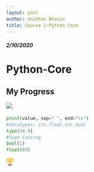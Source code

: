 ```yaml
---
layout: post
author: Vaibhav Bhasin
title: Course 1-Python Core
---
```

##### 2/10/2020
# Python-Core
## My Progress
![](https://progress-bar.dev/20)


```python
print(value, sep=" ", end="\n")
#datatypes: int,float,str,bool
type(34.9)
#Type Casting
bool(1)
float(89)
```
<img src="https://raw.githubusercontent.com/rodincode/coderprojects/master/assets/android-chrome-192x192-removebg-preview.png" alt="my rank" height="20" width="20"/>
